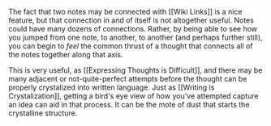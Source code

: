 The fact that two notes may be connected with [[Wiki Links]] is a nice feature, but that connection in and of itself is not altogether useful. Notes could have many dozens of connections. Rather, by being able to see how you jumped from one note, to another, to another (and perhaps further still), you can begin to _feel_ the common thrust of a thought that connects all of the notes together along that axis.

This is very useful, as [[Expressing Thoughts is Difficult]], and there may be many adjacent or not-quite-perfect attempts before the thought can be properly crystalized into written language. Just as [[Writing is Crystalization]], getting a bird's eye view of how you've attempted capture an idea can aid in that process. It can be the mote of dust that starts the crystalline structure.